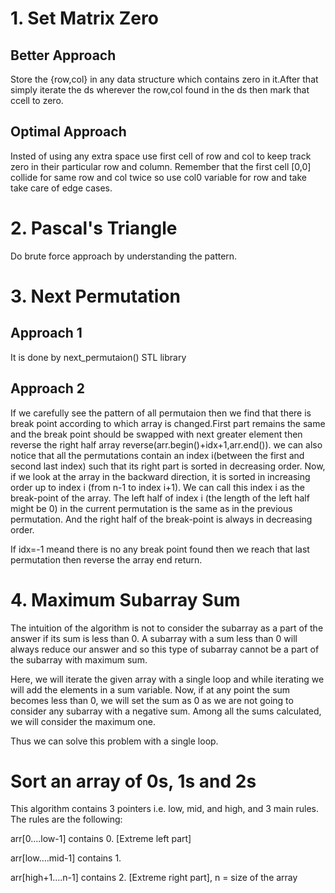 # 1. Set Matrix Zero
## Better Approach
Store the {row,col} in any data structure which contains zero in it.After that simply iterate the ds wherever the row,col found in the ds then mark that ccell to zero.
## Optimal Approach
Insted of using any extra space use first cell of row and col to keep track zero in their particular row and column.
Remember that the first cell [0,0] collide for same row and col twice so use col0 variable for row and take take care of edge cases.

# 2. Pascal's Triangle
Do brute force approach by understanding the pattern.

# 3. Next Permutation
## Approach 1
It is done by next_permutaion() STL library
## Approach 2
If we carefully see the pattern of all permutaion then we find that there is break point according to which array is changed.First part remains the same and the break point should be swapped with next greater element then reverse the right half array reverse(arr.begin()+idx+1,arr.end()).
we can also notice that all the permutations contain an index i(between the first and second last index) such that its right part is sorted in decreasing order. Now, if we look at the array in the backward direction, it is sorted in increasing order up to index i (from n-1 to index i+1).
We can call this index i as the break-point of the array. The left half of index i (the length of the left half might be 0) in the current permutation is the same as in the previous permutation. And the right half of the break-point is always in decreasing order.

If idx=-1 meand there is no any break point found then we reach that last permutation then reverse the array end return.

# 4. Maximum Subarray Sum
The intuition of the algorithm is not to consider the subarray as a part of the answer if its sum is less than 0. A subarray with a sum less than 0 will always reduce our answer and so this type of subarray cannot be a part of the subarray with maximum sum.

Here, we will iterate the given array with a single loop and while iterating we will add the elements in a sum variable. Now, if at any point the sum becomes less than 0, we will set the sum as 0 as we are not going to consider any subarray with a negative sum. Among all the sums calculated, we will consider the maximum one.

Thus we can solve this problem with a single loop.

# Sort an array of 0s, 1s and 2s
This algorithm contains 3 pointers i.e. low, mid, and high, and 3 main rules.  The rules are the following:

arr[0….low-1] contains 0. [Extreme left part]

arr[low….mid-1] contains 1.

arr[high+1….n-1] contains 2. [Extreme right part], n = size of the array
